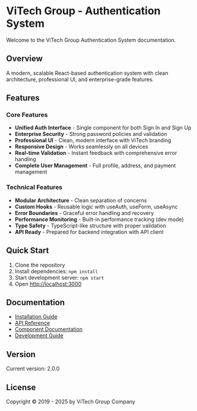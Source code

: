 # ViTech Group - Authentication System

Welcome to the ViTech Group Authentication System documentation.

## Overview

A modern, scalable React-based authentication system with clean architecture, professional UI, and enterprise-grade features.

## Features

### Core Features
- **Unified Auth Interface** - Single component for both Sign In and Sign Up
- **Enterprise Security** - Strong password policies and validation
- **Professional UI** - Clean, modern interface with ViTech branding
- **Responsive Design** - Works seamlessly on all devices
- **Real-time Validation** - Instant feedback with comprehensive error handling
- **Complete User Management** - Full profile, address, and payment management

### Technical Features
- **Modular Architecture** - Clean separation of concerns
- **Custom Hooks** - Reusable logic with useAuth, useForm, useAsync
- **Error Boundaries** - Graceful error handling and recovery
- **Performance Monitoring** - Built-in performance tracking (dev mode)
- **Type Safety** - TypeScript-like structure with proper validation
- **API Ready** - Prepared for backend integration with API client

## Quick Start

1. Clone the repository
2. Install dependencies: `npm install`
3. Start development server: `npm start`
4. Open [http://localhost:3000](http://localhost:3000)

## Documentation

- [Installation Guide](installation.md)
- [API Reference](api.md)
- [Component Documentation](components.md)
- [Development Guide](development.md)

## Version

Current version: 2.0.0

## License

Copyright © 2019 - 2025 by ViTech Group Company